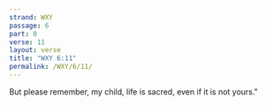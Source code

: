 ```yaml
---
strand: WXY
passage: 6
part: 0
verse: 11
layout: verse
title: "WXY 6:11"
permalink: /WXY/6/11/
---
```

But please remember, my child, life is sacred, even if it is not yours."
